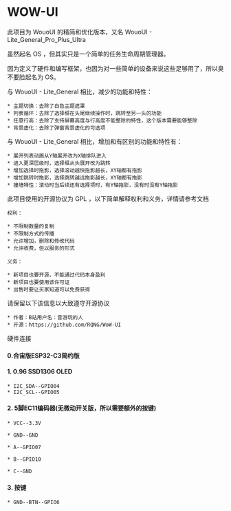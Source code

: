 # WOW-UI

  此项目为 WouoUI 的精简和优化版本，又名 WouoUI - Lite_General_Pro_Plus_Ultra

  虽然起名 OS ，但其实只是一个简单的任务生命周期管理器。

  因为定义了硬件和编写框架，也因为对一些简单的设备来说这些足够用了，所以臭不要脸起名为 OS。

  与 WouoUI - Lite_General 相比，减少的功能和特性：

    * 主题切换：去除了白色主题遮罩
    * 列表循环：去除了选择框在头尾继续操作时，跳转至另一头的功能
    * 任意行高：去除了支持屏幕高度与行高度不能整除的特性，这个版本需要能够整除
    * 背景虚化：去除了弹窗背景虚化的可选项

  与 WouoUI - Lite_General 相比，增加和有区别的功能和特性有：

    * 展开列表动画从Y轴展开改为X轴排队进入
    * 进入更深层级时，选择框从头展开改为跳转
    * 增加选择时拖影，选择滚动越快拖影越长，XY轴都有拖影
    * 增加跳转时拖影，选择跳转越远拖影越长，XY轴都有拖影
    * 撞墙特性：滚动时当后续还有选择项时，有Y轴拖影，没有时没有Y轴拖影

  此项目使用的开源协议为 GPL ，以下简单解释权利和义务，详情请参考文档

    权利：
    
    * 不限制数量的复制
    * 不限制方式的传播
    * 允许增加，删除和修改代码
    * 允许收费，但以服务的形式
    
    义务：
    
    * 新项目也要开源，不能通过代码本身盈利
    * 新项目也要使用该许可证
    * 出售时要让买家知道可以免费获得

  请保留以下该信息以大致遵守开源协议

    * 作者：B站用户名：音游玩的人
    * 开源：https://github.com/RQNG/WoW-UI

  硬件连接

#### 0.合宙版ESP32-C3简约版

#### 1. 0.96 SSD1306 OLED

    * I2C_SDA--GPIO04
    * I2C_SCL--GPIO05

#### 2. 5脚EC11编码器(无微动开关版，所以需要额外的按键)

    * VCC--3.3V
    
    * GND--GND
    
    * A--GPIO07
    
    * B--GPIO10
    
    * C--GND

#### 3. 按键

    * GND--BTN--GPIO6
